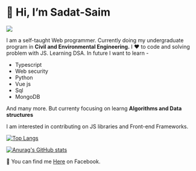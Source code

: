<h1>👋 Hi, I’m <strong>Sadat-Saim</strong></h1>

![](https://komarev.com/ghpvc/?username=sadat-saim&label=PROFILE+VIEWS)


I am a self-taught Web programmer. Currently doing my undergraduate program in <strong>Civil and Environmental Engineering.</strong>
I ❤️ to code and solving problem with JS. Learning DSA. In future I want to learn -

<ul type="disk">
<li>Typescript</li>
<li>Web security</li>
<li>Python</li>
<li>Vue js</li>
<li>Sql</li>
<li>MongoDB</li>
</ul>
<p>And many more. But currenty focusing on learng <b>Algorithms and Data structures</b></p>

I am interested in contributing on JS libraries and Front-end Frameworks.

[![Top Langs](https://github-readme-stats.vercel.app/api/top-langs/?username=sadat-saim&layout=compact)](https://github.com/anuraghazra/github-readme-stats)


[![Anurag's GitHub stats](https://github-readme-stats.vercel.app/api?username=sadat-saim)](https://github.com/anuraghazra/github-readme-stats)

🔗 You can find me <a href="https://www.facebook.com/sadat.saim.50/">Here</a> on Facebook.


<!---
sadat-saim/sadat-saim is a ✨ special ✨ repository because its `README.md` (this file) appears on your GitHub profile.
You can click the Preview link to take a look at your changes.
--->
